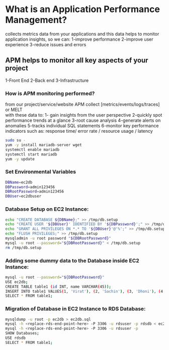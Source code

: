 
# What is an Application Performance Management?
collects metrics data from your applications and  this data helps to monitor application insights, so we can:
1-improve performance
2-improve user experience
3-reduce issues and errors


## APM helps to monitor all key aspects of your project
1-Front End
2-Back end
3-Infrastructure

### How is APM monitoring performed?
from our project/service/website APM collect  [metrics/events/logs/traces] or MELT  
with these data to:
1- gain insights from the user perspective
2-quickly spot performance trends at a glance
3-root cause analysis
4-generate alerts on anomalies
5-tracks individual SQL statements
6-monitor key performance indicators such as: response time/ error rate / resource usage / latency
```bash
sudo su -
yum -y install mariadb-server wget
systemctl enable mariadb
systemctl start mariadb
yum -y update
```
### Set Environmental Variables
```bash
DBName=ec2db
DBPassword=admin123456
DBRootPassword=admin123456
DBUser=ec2dbuser
```
### Database Setup on EC2 Instance:
```bash
echo "CREATE DATABASE ${DBName};" >> /tmp/db.setup
echo "CREATE USER '${DBUser}' IDENTIFIED BY '${DBPassword}';" >> /tmp/db.setup
echo "GRANT ALL PRIVILEGES ON *.* TO '${DBUser}'@'%';" >> /tmp/db.setup
echo "FLUSH PRIVILEGES;" >> /tmp/db.setup
mysqladmin -u root password "${DBRootPassword}"
mysql -u root --password="${DBRootPassword}" < /tmp/db.setup
rm /tmp/db.setup
```
### Adding some dummy data to the Database inside EC2 Instance:
```bash
mysql -u root --password="${DBRootPassword}"
USE ec2db;
CREATE TABLE table1 (id INT, name VARCHAR(45));
INSERT INTO table1 VALUES(1, 'Virat'), (2, 'Sachin'), (3, 'Dhoni'), (4, 'ABD');
SELECT * FROM table1;
```
### Migration of Database in EC2 Instance to RDS Database:
```bash
mysqldump -u root -p ec2db > ec2db.sql
mysql -h <replace-rds-end-point-here> -P 3306 -u rdsuser -p rdsdb < ec2db.sql
mysql -h <replace-rds-end-point-here> -P 3306 -u rdsuser -p
SHOW Databases;
USE rdsdb
SELECT * FROM table1;
```


